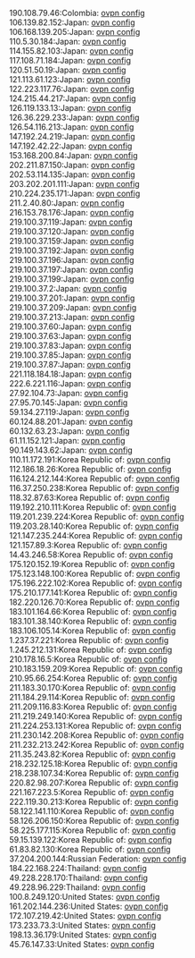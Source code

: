 190.108.79.46:Colombia: [ovpn config](vpn/190_108_79_46.ovpn)  
106.139.82.152:Japan: [ovpn config](vpn/106_139_82_152.ovpn)  
106.168.139.205:Japan: [ovpn config](vpn/106_168_139_205.ovpn)  
110.5.30.184:Japan: [ovpn config](vpn/110_5_30_184.ovpn)  
114.155.82.103:Japan: [ovpn config](vpn/114_155_82_103.ovpn)  
117.108.71.184:Japan: [ovpn config](vpn/117_108_71_184.ovpn)  
120.51.50.19:Japan: [ovpn config](vpn/120_51_50_19.ovpn)  
121.113.61.123:Japan: [ovpn config](vpn/121_113_61_123.ovpn)  
122.223.117.76:Japan: [ovpn config](vpn/122_223_117_76.ovpn)  
124.215.44.217:Japan: [ovpn config](vpn/124_215_44_217.ovpn)  
126.119.133.13:Japan: [ovpn config](vpn/126_119_133_13.ovpn)  
126.36.229.233:Japan: [ovpn config](vpn/126_36_229_233.ovpn)  
126.54.116.213:Japan: [ovpn config](vpn/126_54_116_213.ovpn)  
147.192.24.219:Japan: [ovpn config](vpn/147_192_24_219.ovpn)  
147.192.42.22:Japan: [ovpn config](vpn/147_192_42_22.ovpn)  
153.168.200.84:Japan: [ovpn config](vpn/153_168_200_84.ovpn)  
202.211.87.150:Japan: [ovpn config](vpn/202_211_87_150.ovpn)  
202.53.114.135:Japan: [ovpn config](vpn/202_53_114_135.ovpn)  
203.202.201.111:Japan: [ovpn config](vpn/203_202_201_111.ovpn)  
210.224.235.171:Japan: [ovpn config](vpn/210_224_235_171.ovpn)  
211.2.40.80:Japan: [ovpn config](vpn/211_2_40_80.ovpn)  
216.153.78.176:Japan: [ovpn config](vpn/216_153_78_176.ovpn)  
219.100.37.119:Japan: [ovpn config](vpn/219_100_37_119.ovpn)  
219.100.37.120:Japan: [ovpn config](vpn/219_100_37_120.ovpn)  
219.100.37.159:Japan: [ovpn config](vpn/219_100_37_159.ovpn)  
219.100.37.192:Japan: [ovpn config](vpn/219_100_37_192.ovpn)  
219.100.37.196:Japan: [ovpn config](vpn/219_100_37_196.ovpn)  
219.100.37.197:Japan: [ovpn config](vpn/219_100_37_197.ovpn)  
219.100.37.199:Japan: [ovpn config](vpn/219_100_37_199.ovpn)  
219.100.37.2:Japan: [ovpn config](vpn/219_100_37_2.ovpn)  
219.100.37.201:Japan: [ovpn config](vpn/219_100_37_201.ovpn)  
219.100.37.209:Japan: [ovpn config](vpn/219_100_37_209.ovpn)  
219.100.37.213:Japan: [ovpn config](vpn/219_100_37_213.ovpn)  
219.100.37.60:Japan: [ovpn config](vpn/219_100_37_60.ovpn)  
219.100.37.63:Japan: [ovpn config](vpn/219_100_37_63.ovpn)  
219.100.37.83:Japan: [ovpn config](vpn/219_100_37_83.ovpn)  
219.100.37.85:Japan: [ovpn config](vpn/219_100_37_85.ovpn)  
219.100.37.87:Japan: [ovpn config](vpn/219_100_37_87.ovpn)  
221.118.184.18:Japan: [ovpn config](vpn/221_118_184_18.ovpn)  
222.6.221.116:Japan: [ovpn config](vpn/222_6_221_116.ovpn)  
27.92.104.73:Japan: [ovpn config](vpn/27_92_104_73.ovpn)  
27.95.70.145:Japan: [ovpn config](vpn/27_95_70_145.ovpn)  
59.134.27.119:Japan: [ovpn config](vpn/59_134_27_119.ovpn)  
60.124.88.201:Japan: [ovpn config](vpn/60_124_88_201.ovpn)  
60.132.63.23:Japan: [ovpn config](vpn/60_132_63_23.ovpn)  
61.11.152.121:Japan: [ovpn config](vpn/61_11_152_121.ovpn)  
90.149.143.62:Japan: [ovpn config](vpn/90_149_143_62.ovpn)  
110.11.172.191:Korea Republic of: [ovpn config](vpn/110_11_172_191.ovpn)  
112.186.18.26:Korea Republic of: [ovpn config](vpn/112_186_18_26.ovpn)  
116.124.212.144:Korea Republic of: [ovpn config](vpn/116_124_212_144.ovpn)  
116.37.250.238:Korea Republic of: [ovpn config](vpn/116_37_250_238.ovpn)  
118.32.87.63:Korea Republic of: [ovpn config](vpn/118_32_87_63.ovpn)  
119.192.210.111:Korea Republic of: [ovpn config](vpn/119_192_210_111.ovpn)  
119.201.239.224:Korea Republic of: [ovpn config](vpn/119_201_239_224.ovpn)  
119.203.28.140:Korea Republic of: [ovpn config](vpn/119_203_28_140.ovpn)  
121.147.235.244:Korea Republic of: [ovpn config](vpn/121_147_235_244.ovpn)  
121.157.89.3:Korea Republic of: [ovpn config](vpn/121_157_89_3.ovpn)  
14.43.246.58:Korea Republic of: [ovpn config](vpn/14_43_246_58.ovpn)  
175.120.152.19:Korea Republic of: [ovpn config](vpn/175_120_152_19.ovpn)  
175.123.148.100:Korea Republic of: [ovpn config](vpn/175_123_148_100.ovpn)  
175.196.222.102:Korea Republic of: [ovpn config](vpn/175_196_222_102.ovpn)  
175.210.177.141:Korea Republic of: [ovpn config](vpn/175_210_177_141.ovpn)  
182.220.126.70:Korea Republic of: [ovpn config](vpn/182_220_126_70.ovpn)  
183.101.164.66:Korea Republic of: [ovpn config](vpn/183_101_164_66.ovpn)  
183.101.38.140:Korea Republic of: [ovpn config](vpn/183_101_38_140.ovpn)  
183.106.105.14:Korea Republic of: [ovpn config](vpn/183_106_105_14.ovpn)  
1.237.37.221:Korea Republic of: [ovpn config](vpn/1_237_37_221.ovpn)  
1.245.212.131:Korea Republic of: [ovpn config](vpn/1_245_212_131.ovpn)  
210.178.16.5:Korea Republic of: [ovpn config](vpn/210_178_16_5.ovpn)  
210.183.159.209:Korea Republic of: [ovpn config](vpn/210_183_159_209.ovpn)  
210.95.66.254:Korea Republic of: [ovpn config](vpn/210_95_66_254.ovpn)  
211.183.30.170:Korea Republic of: [ovpn config](vpn/211_183_30_170.ovpn)  
211.184.29.114:Korea Republic of: [ovpn config](vpn/211_184_29_114.ovpn)  
211.209.116.83:Korea Republic of: [ovpn config](vpn/211_209_116_83.ovpn)  
211.219.249.140:Korea Republic of: [ovpn config](vpn/211_219_249_140.ovpn)  
211.224.253.131:Korea Republic of: [ovpn config](vpn/211_224_253_131.ovpn)  
211.230.142.208:Korea Republic of: [ovpn config](vpn/211_230_142_208.ovpn)  
211.232.213.242:Korea Republic of: [ovpn config](vpn/211_232_213_242.ovpn)  
211.35.243.82:Korea Republic of: [ovpn config](vpn/211_35_243_82.ovpn)  
218.232.125.18:Korea Republic of: [ovpn config](vpn/218_232_125_18.ovpn)  
218.238.107.34:Korea Republic of: [ovpn config](vpn/218_238_107_34.ovpn)  
220.82.98.207:Korea Republic of: [ovpn config](vpn/220_82_98_207.ovpn)  
221.167.223.5:Korea Republic of: [ovpn config](vpn/221_167_223_5.ovpn)  
222.119.30.213:Korea Republic of: [ovpn config](vpn/222_119_30_213.ovpn)  
58.122.141.110:Korea Republic of: [ovpn config](vpn/58_122_141_110.ovpn)  
58.126.206.150:Korea Republic of: [ovpn config](vpn/58_126_206_150.ovpn)  
58.225.177.115:Korea Republic of: [ovpn config](vpn/58_225_177_115.ovpn)  
59.15.139.122:Korea Republic of: [ovpn config](vpn/59_15_139_122.ovpn)  
61.83.82.130:Korea Republic of: [ovpn config](vpn/61_83_82_130.ovpn)  
37.204.200.144:Russian Federation: [ovpn config](vpn/37_204_200_144.ovpn)  
184.22.168.224:Thailand: [ovpn config](vpn/184_22_168_224.ovpn)  
49.228.228.170:Thailand: [ovpn config](vpn/49_228_228_170.ovpn)  
49.228.96.229:Thailand: [ovpn config](vpn/49_228_96_229.ovpn)  
100.8.249.120:United States: [ovpn config](vpn/100_8_249_120.ovpn)  
161.202.144.236:United States: [ovpn config](vpn/161_202_144_236.ovpn)  
172.107.219.42:United States: [ovpn config](vpn/172_107_219_42.ovpn)  
173.233.73.3:United States: [ovpn config](vpn/173_233_73_3.ovpn)  
198.13.36.179:United States: [ovpn config](vpn/198_13_36_179.ovpn)  
45.76.147.33:United States: [ovpn config](vpn/45_76_147_33.ovpn)  
